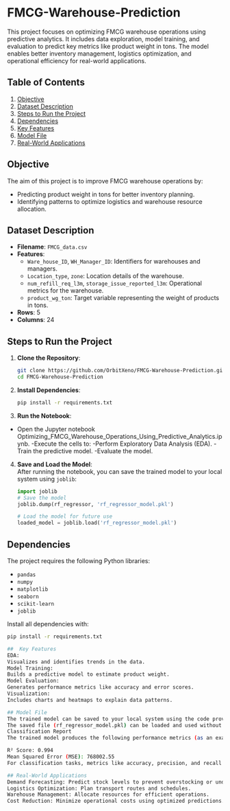 # FMCG-Warehouse-Prediction

This project focuses on optimizing FMCG warehouse operations using predictive analytics. It includes data exploration, model training, and evaluation to predict key metrics like product weight in tons. The model enables better inventory management, logistics optimization, and operational efficiency for real-world applications.

## Table of Contents
1. [Objective](#objective)
2. [Dataset Description](#dataset-description)
3. [Steps to Run the Project](#steps-to-run-the-project)
4. [Dependencies](#dependencies)
5. [Key Features](#key-features)
6. [Model File](#model-file)
7. [Real-World Applications](#real-world-applications)

## Objective
The aim of this project is to improve FMCG warehouse operations by:
- Predicting product weight in tons for better inventory planning.
- Identifying patterns to optimize logistics and warehouse resource allocation.

## Dataset Description
- **Filename**: `FMCG_data.csv`
- **Features**:
  - `Ware_house_ID`, `WH_Manager_ID`: Identifiers for warehouses and managers.
  - `Location_type`, `zone`: Location details of the warehouse.
  - `num_refill_req_l3m`, `storage_issue_reported_l3m`: Operational metrics for the warehouse.
  - `product_wg_ton`: Target variable representing the weight of products in tons.
- **Rows**: 5
- **Columns**: 24

## Steps to Run the Project

1. **Clone the Repository**:
   ```bash
   git clone https://github.com/OrbitXeno/FMCG-Warehouse-Prediction.git
   cd FMCG-Warehouse-Prediction

3. **Install Dependencies**:
   ```bash
   pip install -r requirements.txt

4. **Run the Notebook**:
  - Open the Jupyter notebook Optimizing_FMCG_Warehouse_Operations_Using_Predictive_Analytics.ipynb.
  -Execute the cells to:
  -Perform Exploratory Data Analysis (EDA).
  -Train the predictive model.
  -Evaluate the model.
4. **Save and Load the Model**:  
   After running the notebook, you can save the trained model to your local system using `joblib`:
   ```python
   import joblib
   # Save the model
   joblib.dump(rf_regressor, 'rf_regressor_model.pkl')

   # Load the model for future use
   loaded_model = joblib.load('rf_regressor_model.pkl')

## Dependencies
The project requires the following Python libraries:

- `pandas`
- `numpy`
- `matplotlib`
- `seaborn`
- `scikit-learn`
- `joblib`

Install all dependencies with:
```bash
pip install -r requirements.txt

##  Key Features
EDA:
Visualizes and identifies trends in the data.
Model Training:
Builds a predictive model to estimate product weight.
Model Evaluation:
Generates performance metrics like accuracy and error scores.
Visualization:
Includes charts and heatmaps to explain data patterns.

## Model File
The trained model can be saved to your local system using the code provided in the notebook.
The saved file (rf_regressor_model.pkl) can be loaded and used without retraining.
Classification Report
The trained model produces the following performance metrics (as an example, update with actual values):

R² Score: 0.994
Mean Squared Error (MSE): 768002.55
For classification tasks, metrics like accuracy, precision, and recall can also be included.

## Real-World Applications          
Demand Forecasting: Predict stock levels to prevent overstocking or understocking.
Logistics Optimization: Plan transport routes and schedules.
Warehouse Management: Allocate resources for efficient operations.
Cost Reduction: Minimize operational costs using optimized predictions.
